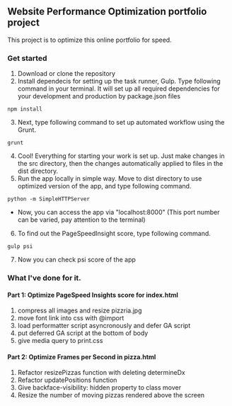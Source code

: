 
## Website Performance Optimization portfolio project

This project is to optimize this online portfolio for speed.

### Get started

1. Download or clone the repository
2. Install dependecis for setting up the task runner, Gulp. Type following command in your terminal. It will set up all required dependencies for your development and production by package.json files
 ```
 npm install
 ```

3. Next, type following command to set up automated workflow using the Grunt.
 ```
 grunt
 ```

4. Cool! Everything for starting your work is set up. Just make changes in the src directory, then the changes automatically applied to files in the dist directory.
5. Run the app locally in simple way. Move to dist directory to use optimized version of the app, and type following command.
 ```
 python -m SimpleHTTPServer
 ```

  * Now, you can access the app via "localhost:8000" (This port number can be varied, pay attention to the terminal)
6. To find out the PageSpeedInsight score, type following command.
```
gulp psi
```
7. Now you can check psi score of the app


### What I've done for it.

#### Part 1: Optimize PageSpeed Insights score for index.html

1. compress all images and resize pizzria.jpg
2. move font link into css with @import
3. load performatter script asyncronously and defer GA script
4. put deferred GA script at the bottom of body
5. give media query to print.css


#### Part 2: Optimize Frames per Second in pizza.html

1. Refactor resizePizzas function with deleting determineDx
2. Refactor updatePositions function
3. Give backface-visibility: hidden property to class mover
4. Resize the number of moving pizzas rendered above the screen
